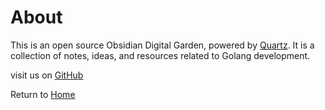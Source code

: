 # About

This is an open source Obsidian Digital Garden, powered by [Quartz](https://quartz.jzhao.xyz/). It is a collection of notes, ideas, and resources related to Golang development.

visit us on [GitHub](https://github.com/divineforge/gozendev)

Return to  [Home](https://gozen.dev/)



